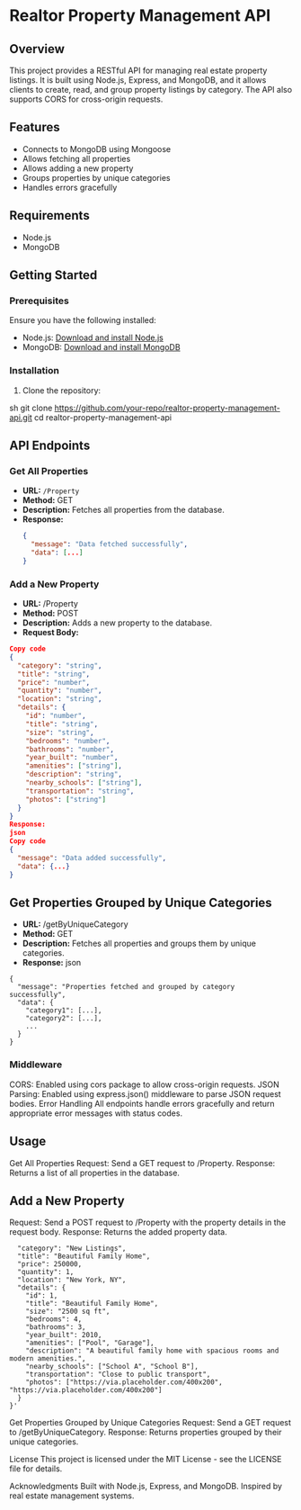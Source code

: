 # Realtor Property Management API

## Overview

This project provides a RESTful API for managing real estate property listings. It is built using Node.js, Express, and MongoDB, and it allows clients to create, read, and group property listings by category. The API also supports CORS for cross-origin requests.

## Features

- Connects to MongoDB using Mongoose
- Allows fetching all properties
- Allows adding a new property
- Groups properties by unique categories
- Handles errors gracefully

## Requirements

- Node.js
- MongoDB

## Getting Started

### Prerequisites

Ensure you have the following installed:

- Node.js: [Download and install Node.js](https://nodejs.org/)
- MongoDB: [Download and install MongoDB](https://www.mongodb.com/try/download/community)

### Installation

1. Clone the repository:
   
sh
   git clone https://github.com/your-repo/realtor-property-management-api.git
   cd realtor-property-management-api

## API Endpoints

### Get All Properties

- **URL:** `/Property`
- **Method:** GET
- **Description:** Fetches all properties from the database.
- **Response:**
  ```json
  {
    "message": "Data fetched successfully",
    "data": [...]
  }
### Add a New Property
- **URL:** /Property
- **Method:** POST
- **Description:** Adds a new property to the database.
- **Request Body:**
```json
Copy code
{
  "category": "string",
  "title": "string",
  "price": "number",
  "quantity": "number",
  "location": "string",
  "details": {
    "id": "number",
    "title": "string",
    "size": "string",
    "bedrooms": "number",
    "bathrooms": "number",
    "year_built": "number",
    "amenities": ["string"],
    "description": "string",
    "nearby_schools": ["string"],
    "transportation": "string",
    "photos": ["string"]
  }
}
Response:
json
Copy code
{
  "message": "Data added successfully",
  "data": {...}
}
```
## Get Properties Grouped by Unique Categories
- **URL:** /getByUniqueCategory
- **Method:** GET
- **Description:** Fetches all properties and groups them by unique categories.
- **Response:**
json
```
{
  "message": "Properties fetched and grouped by category successfully",
  "data": {
    "category1": [...],
    "category2": [...],
    ...
  }
}
```
### Middleware
CORS: Enabled using cors package to allow cross-origin requests.
JSON Parsing: Enabled using express.json() middleware to parse JSON request bodies.
Error Handling
All endpoints handle errors gracefully and return appropriate error messages with status codes.

## Usage
Get All Properties
Request: Send a GET request to /Property.
Response: Returns a list of all properties in the database.

## Add a New Property
Request: Send a POST request to /Property with the property details in the request body.
Response: Returns the added property data.
```{
  "category": "New Listings",
  "title": "Beautiful Family Home",
  "price": 250000,
  "quantity": 1,
  "location": "New York, NY",
  "details": {
    "id": 1,
    "title": "Beautiful Family Home",
    "size": "2500 sq ft",
    "bedrooms": 4,
    "bathrooms": 3,
    "year_built": 2010,
    "amenities": ["Pool", "Garage"],
    "description": "A beautiful family home with spacious rooms and modern amenities.",
    "nearby_schools": ["School A", "School B"],
    "transportation": "Close to public transport",
    "photos": ["https://via.placeholder.com/400x200", "https://via.placeholder.com/400x200"]
  }
}'
```
Get Properties Grouped by Unique Categories
Request: Send a GET request to /getByUniqueCategory.
Response: Returns properties grouped by their unique categories.

License
This project is licensed under the MIT License - see the LICENSE file for details.

Acknowledgments
Built with Node.js, Express, and MongoDB.
Inspired by real estate management systems.
